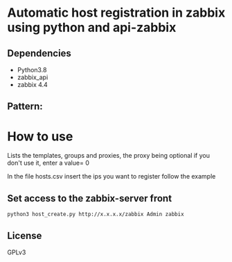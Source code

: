 # Automatic host registration in zabbix using python and api-zabbix

## Dependencies

- Python3.8
- zabbix_api
- zabbix 4.4

## Pattern:

# How to use

Lists the templates, groups and proxies, the proxy being optional if you don't use it, enter a value= 0

In the file hosts.csv insert the ips you want to register follow the example

## Set access to the zabbix-server front
```
python3 host_create.py http://x.x.x.x/zabbix Admin zabbix
```
## License
GPLv3